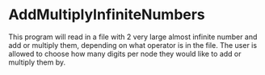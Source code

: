 # AddMultiplyInfiniteNumbers
This program will read in a file with 2 very large almost infinite number and add or multiply them, depending on what operator is in the file. The user is allowed to choose how many digits per node they would like to add or multiply them by. 
